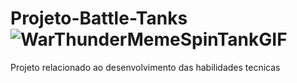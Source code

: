 # Projeto-Battle-Tanks![WarThunderMemeSpinTankGIF](https://github.com/user-attachments/assets/cfc802c9-f23a-4785-9fec-81778dd7352c)

Projeto relacionado ao desenvolvimento das habilidades tecnicas
